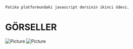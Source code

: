 ```
Patika platformundaki javascript dersinin ikinci ödevi.
```


# GÖRSELLER
![Picture](/img/img-1.JPG)
![Picture](/img/img-2.JPG)